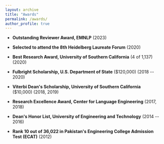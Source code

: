 ```yaml
---
layout: archive
title: "Awards"
permalink: /awards/
author_profile: true
---
```


- **Outstanding Reviewer Award, EMNLP** (2023)

- **Selected to attend the 8th Heidelberg Laureate Forum** (2020)

- **Best Research Award, University of Southern California** (4 of 1,137) (2020)

- **Fulbright Scholarship, U.S. Department of State** ($120,000) (2018 -- 2020)

- **Viterbi Dean's Scholarship, University of Southern California** ($10,000) (2018, 2019)

- **Research Excellence Award, Center for Language Engineering** (2017, 2018)

- **Dean's Honor List, University of Engineering and Technology** (2014 -- 2016)

- **Rank 10 out of 36,022 in Pakistan's Engineering College Admission Test (ECAT)** (2012)
